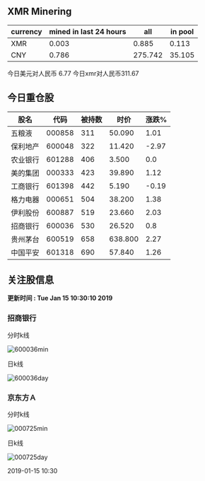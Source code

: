 ## XMR Minering

|currency|mined in last 24 hours|all|in pool|
|---|---|---|---|
|XMR|0.003|0.885|0.113|
|CNY|0.786|275.742|35.105|

今日美元对人民币 6.77	今日xmr对人民币311.67


## 今日重仓股 

|股名|代码|被持数|时价|涨跌%|
|---|---|---|---|---|
|五粮液|000858|311|50.090|1.01|
|保利地产|600048|322|11.420|-2.97|
|农业银行|601288|406|3.500|0.0|
|美的集团|000333|423|39.890|1.12|
|工商银行|601398|442|5.190|-0.19|
|格力电器|000651|504|38.200|1.38|
|伊利股份|600887|519|23.660|2.03|
|招商银行|600036|530|26.520|0.8|
|贵州茅台|600519|658|638.800|2.27|
|中国平安|601318|690|57.840|1.26|

## 关注股信息
**更新时间 : Tue Jan 15 10:30:10 2019**
### 招商银行 
分时k线

![600036min](http://image.sinajs.cn/newchart/min/n/sh600036.gif)

日k线

![600036day](http://image.sinajs.cn/newchart/daily/n/sh600036.gif)

### 京东方Ａ 
分时k线

![000725min](http://image.sinajs.cn/newchart/min/n/sz000725.gif)

日k线

![000725day](http://image.sinajs.cn/newchart/daily/n/sz000725.gif)

2019-01-15 10:30